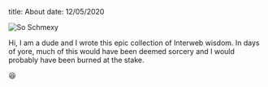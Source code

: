 title: About
date: 12/05/2020

![So Schmexy][my_sweet_photo]

Hi, I am a dude and I wrote this epic collection of Interweb
wisdom. In days of yore, much of this would have been deemed sorcery
and I would probably have been burned at the stake.

😆

[my_sweet_photo]: {static}/images/redeploy.jpg
